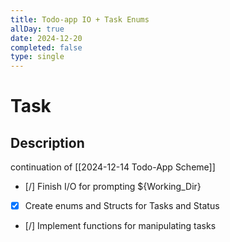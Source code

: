 ```yaml
---
title: Todo-app IO + Task Enums
allDay: true
date: 2024-12-20
completed: false
type: single
---
```

	
# Task 

## Description  

continuation of [[2024-12-14 Todo-App Scheme]]

- [/] Finish I/O for prompting ${Working_Dir}
- [x] Create enums and Structs for Tasks and Status
- [/] Implement functions for manipulating tasks


